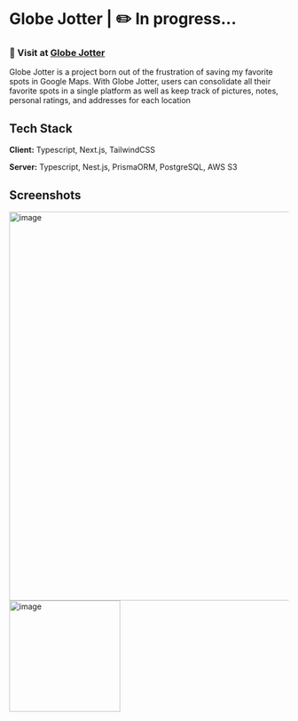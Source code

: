 
# Globe Jotter | ✏️ In progress...

### 👀 Visit at [Globe Jotter](https://globe-jotter.vercel.app/dashboard)
Globe Jotter is a project born out of the frustration of saving my favorite spots in Google Maps. With Globe Jotter, users can consolidate all their favorite spots in a single platform as well as keep track of pictures, notes, personal ratings, and addresses for each location
## Tech Stack

**Client:** Typescript, Next.js, TailwindCSS

**Server:** Typescript, Nest.js, PrismaORM, PostgreSQL, AWS S3


## Screenshots

<img width="700" alt="image" src="https://github.com/zbkva/globe-jotter/assets/58819390/b6f55e02-2f2c-414d-a06a-99755fea179a">
<img width="200" alt="image" src="https://github.com/zbkva/globe-jotter/assets/58819390/b98e2e16-cad3-4110-a3e3-3119051f0178">
